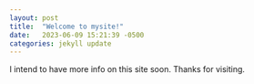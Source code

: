 ```yaml
---
layout: post
title:  "Welcome to mysite!"
date:   2023-06-09 15:21:39 -0500
categories: jekyll update
---
```

I intend to have more info on this site soon.  Thanks for visiting.   
